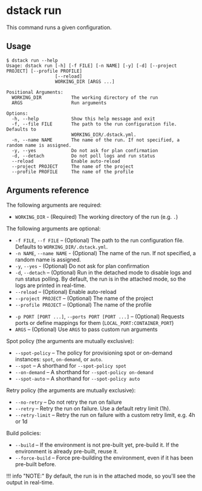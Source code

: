 # dstack run

This command runs a given configuration.

## Usage

<div class="termy">

```shell
$ dstack run --help
Usage: dstack run [-h] [-f FILE] [-n NAME] [-y] [-d] [--project PROJECT] [--profile PROFILE]
                  [--reload]
                  WORKING_DIR [ARGS ...]

Positional Arguments:
  WORKING_DIR           The working directory of the run
  ARGS                  Run arguments

Options:
  -h, --help            Show this help message and exit
  -f, --file FILE       The path to the run configuration file. Defaults to
                        WORKING_DIR/.dstack.yml.
  -n, --name NAME       The name of the run. If not specified, a random name is assigned.
  -y, --yes             Do not ask for plan confirmation
  -d, --detach          Do not poll logs and run status
  --reload              Enable auto-reload
  --project PROJECT     The name of the project
  --profile PROFILE     The name of the profile
```

</div>

[//]: # (TODO: Ports aren't part of the `dstack run --help` output)

## Arguments reference

The following arguments are required:

- `WORKING_DIR` - (Required) The working directory of the run (e.g. `.`)

The following arguments are optional:

- `-f FILE`, `--f FILE` – (Optional) The path to the run configuration file. Defaults to `WORKING_DIR/.dstack.yml`.
- `-n NAME`, `--name NAME` - (Optional) The name of the run. If not specified, a random name is assigned.
- `-y`, `--yes` - (Optional) Do not ask for plan confirmation
- `-d`, `--detach` – (Optional) Run in the detached mode to disable logs and run status polling. By default, the run is in the attached mode, so the logs are printed in real-time.
- `--reload` – (Optional) Enable auto-reload 
- `--project PROJECT` – (Optional) The name of the project
- `--profile PROJECT` – (Optional) The name of the profile

[//]: # (- `-t TAG`, `--tag TAG` – &#40;Optional&#41; A tag name. Warning, if the tag exists, it will be overridden.)
- `-p PORT [PORT ...]`, `--ports PORT [PORT ...]` – (Optional) Requests ports or define mappings for them (`LOCAL_PORT:CONTAINER_PORT`)
- `ARGS` – (Optional) Use `ARGS` to pass custom run arguments

Spot policy (the arguments are mutually exclusive):

- `--spot-policy` – The policy for provisioning spot or on-demand instances: `spot`, `on-demand`, or `auto`. 
- `--spot` – A shorthand for `--spot-policy spot`
- `--on-demand` – A shorthand for `--spot-policy on-demand`
- `--spot-auto` – A shorthand for `--spot-policy auto`

Retry policy (the arguments are mutually exclusive):

- `--no-retry` – Do not retry the run on failure
- `--retry` – Retry the run on failure. Use a default retry limit (1h). 
- `--retry-limit` – Retry the run on failure with a custom retry limit, e.g. 4h or 1d

Build policies:

[//]: # (- `--use-build` – Use the build if available, otherwise fail)
- `--build` – If the environment is not pre-built yet, pre-build it. If the environment is already pre-built, reuse it.
- `--force-build` – Force pre-building the environment, even if it has been pre-built before.

[//]: # (- `--build-only` — Just create the build and save it)

[//]: # (Tags should be dropped)

!!! info "NOTE:"
    By default, the run is in the attached mode, so you'll see the output in real-time.
